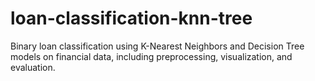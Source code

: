# loan-classification-knn-tree
Binary loan classification using K-Nearest Neighbors and Decision Tree models on financial data, including preprocessing, visualization, and evaluation.
